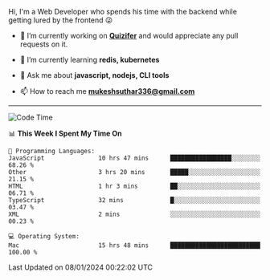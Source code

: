 Hi, I'm a Web Developer who spends his time with the backend while getting lured by the frontend 😜

- 🔭 I’m currently working on **[Quizifer](https://github.com/SutharMukesh/Quizifer/)** and would appreciate any pull requests on it.

- 🌱 I’m currently learning **redis, kubernetes**

- 💬 Ask me about **javascript, nodejs, CLI tools**

- 📫 How to reach me **mukeshsuthar336@gmail.com**

---
<!--START_SECTION:waka-->
![Code Time](http://img.shields.io/badge/Code%20Time-2%2C724%20hrs%2020%20mins-blue)

📊 **This Week I Spent My Time On** 

```text
💬 Programming Languages: 
JavaScript               10 hrs 47 mins      █████████████████░░░░░░░░   68.26 % 
Other                    3 hrs 20 mins       █████░░░░░░░░░░░░░░░░░░░░   21.15 % 
HTML                     1 hr 3 mins         ██░░░░░░░░░░░░░░░░░░░░░░░   06.71 % 
TypeScript               32 mins             █░░░░░░░░░░░░░░░░░░░░░░░░   03.47 % 
XML                      2 mins              ░░░░░░░░░░░░░░░░░░░░░░░░░   00.23 % 

💻 Operating System: 
Mac                      15 hrs 48 mins      █████████████████████████   100.00 % 
```


 Last Updated on 08/01/2024 00:22:02 UTC
<!--END_SECTION:waka-->
